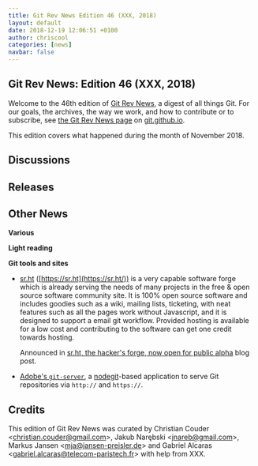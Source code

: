 ```yaml
---
title: Git Rev News Edition 46 (XXX, 2018)
layout: default
date: 2018-12-19 12:06:51 +0100
author: chriscool
categories: [news]
navbar: false
---
```


## Git Rev News: Edition 46 (XXX, 2018)

Welcome to the 46th edition of [Git Rev News](https://git.github.io/rev_news/rev_news/),
a digest of all things Git. For our goals, the archives, the way we work, and how to contribute or to
subscribe, see [the Git Rev News page](https://git.github.io/rev_news/rev_news/) on [git.github.io](http://git.github.io).

This edition covers what happened during the month of November 2018.

## Discussions

<!---
### General
-->

<!---
### Reviews
-->

<!---
### Support
-->

<!---
## Developer Spotlight:
-->

## Releases


## Other News

__Various__


__Light reading__


__Git tools and sites__
* [sr.ht](https://sr.ht/) ([https://sr.ht](https://sr.ht/))
  is a very capable software forge which is already serving the needs of many projects in the free & open source software community site.
  It is 100% open source software and includes goodies such as a wiki, mailing lists, ticketing, with neat features such as all the pages work without Javascript, and it is designed to support a email git workflow. Provided hosting is available for a low cost and contributing to the software can get one credit towards hosting.
  
  Announced in [sr.ht, the hacker's forge, now open for public alpha](https://drewdevault.com/2018/11/15/sr.ht-general-availability.html) blog post.

* [Adobe's `git-server`](https://github.com/adobe/git-server), a [nodegit](https://github.com/nodegit/nodegit)-based application to serve Git repositories via `http://` and `https://`.

## Credits

This edition of Git Rev News was curated by
Christian Couder &lt;<christian.couder@gmail.com>&gt;,
Jakub Narębski &lt;<jnareb@gmail.com>&gt;,
Markus Jansen &lt;<mja@jansen-preisler.de>&gt; and
Gabriel Alcaras &lt;<gabriel.alcaras@telecom-paristech.fr>&gt;
with help from XXX.
